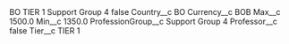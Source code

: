 <?xml version="1.0" encoding="UTF-8"?>
<CustomMetadata xmlns="http://soap.sforce.com/2006/04/metadata" xmlns:xsi="http://www.w3.org/2001/XMLSchema-instance" xmlns:xsd="http://www.w3.org/2001/XMLSchema">
    <label>BO TIER 1 Support Group 4</label>
    <protected>false</protected>
    <values>
        <field>Country__c</field>
        <value xsi:type="xsd:string">BO</value>
    </values>
    <values>
        <field>Currency__c</field>
        <value xsi:type="xsd:string">BOB</value>
    </values>
    <values>
        <field>Max__c</field>
        <value xsi:type="xsd:double">1500.0</value>
    </values>
    <values>
        <field>Min__c</field>
        <value xsi:type="xsd:double">1350.0</value>
    </values>
    <values>
        <field>ProfessionGroup__c</field>
        <value xsi:type="xsd:string">Support Group 4</value>
    </values>
    <values>
        <field>Professor__c</field>
        <value xsi:type="xsd:boolean">false</value>
    </values>
    <values>
        <field>Tier__c</field>
        <value xsi:type="xsd:string">TIER 1</value>
    </values>
</CustomMetadata>
